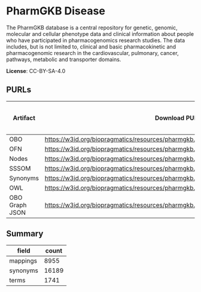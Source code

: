 # PharmGKB Disease

The PharmGKB database is a central repository for genetic, genomic, molecular and cellular phenotype data and clinical information about people who have participated in pharmacogenomics research studies. The data includes, but is not limited to, clinical and basic pharmacokinetic and pharmacogenomic research in the cardiovascular, pulmonary, cancer, pathways, metabolic and transporter domains.

**License**: CC-BY-SA-4.0

## PURLs

| Artifact       | Download PURL                                                                           | Latest Versioned Download PURL   |
|----------------|-----------------------------------------------------------------------------------------|----------------------------------|
| OBO            | https://w3id.org/biopragmatics/resources/pharmgkb.disease/pharmgkb.disease.obo          |                                  |
| OFN            | https://w3id.org/biopragmatics/resources/pharmgkb.disease/pharmgkb.disease.ofn          |                                  |
| Nodes          | https://w3id.org/biopragmatics/resources/pharmgkb.disease/pharmgkb.disease.tsv          |                                  |
| SSSOM          | https://w3id.org/biopragmatics/resources/pharmgkb.disease/pharmgkb.disease.sssom.tsv    |                                  |
| Synonyms       | https://w3id.org/biopragmatics/resources/pharmgkb.disease/pharmgkb.disease.synonyms.tsv |                                  |
| OWL            | https://w3id.org/biopragmatics/resources/pharmgkb.disease/pharmgkb.disease.owl          |                                  |
| OBO Graph JSON | https://w3id.org/biopragmatics/resources/pharmgkb.disease/pharmgkb.disease.json         |                                  |

## Summary

| field    |   count |
|----------|---------|
| mappings |    8955 |
| synonyms |   16189 |
| terms    |    1741 |

